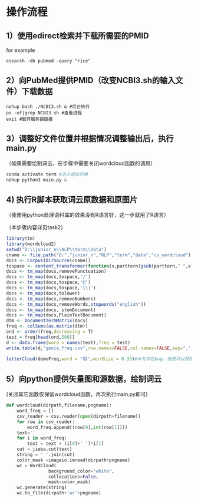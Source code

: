 # 操作流程

## 1）使用edirect检索并下载所需要的PMID

for example

```shell
esearch -db pubmed -query "rice"
```

## 2）向PubMed提供PMID（改变NCBI3.sh的输入文件）下载数据

```shell
nohup bash ./NCBI3.sh & #后台执行
ps -ef|grep NCBI3.sh #查看进程
exit #断开服务器链接
```

## 3）调整好文件位置并根据情况调整输出后，执行main.py

（如果需要绘制词云，在步骤中需要关闭wordcloud函数的调用）

```python
conda activate term #进入虚拟环境
nohup python3 main.py &
```

## 4) 执行R脚本获取词云原数据和原图片

（我使用python处理语料库的效果没有R语言好，这一步就用了R语言）

（本步骤内容详见task2）

```R
library(tm)
library(wordcloud2)
setwd("D:\\junior_n\\NLP\\term\\data")
cname <- file.path("D:","junior_n","NLP","term","data","co_wordcloud")
docs <- Corpus(DirSource(cname))
tospace <- content_transformer(function(x,parttern)gsub(parttern," ",x))
docs <- tm_map(docs,removePunctuation)
docs <- tm_map(docs,tospace,'/')
docs <- tm_map(docs,tospace,'@')
docs <- tm_map(docs,tospace,'\\|')
docs <- tm_map(docs,tolower)
docs <- tm_map(docs,removeNumbers)
docs <- tm_map(docs,removeWords,stopwords("english"))
docs <- tm_map(docs, stemDocument)
docs <- tm_map(docs,PlainTextDocument)
dtm <- DocumentTermMatrix(docs)
freq <- colSums(as.matrix(dtm))
ord <- order(freq,decreasing = T)
test = freq[head(ord,500)]
d <- data.frame(word = names(test),freq = test)
write.table(d,"genia_freq.csv",row.names=FALSE,col.names=FALSE,sep=",")
                              
letterCloud(demoFreq,word = "稻",wordSize = 0.33)#本句存在bug，但是可以获取图片
```

## 5）向python提供矢量图和源数据，绘制词云

(关闭其它函数仅保留wordcloud函数，再次执行main.py即可)

```python
def wordcloud(dirpath,filename,pngname):
    word_freq = []
    csv_reader = csv.reader(open(dirpath+filename))
    for row in csv_reader:
        word_freq.append((row[0],int(row[1])))
    text=''
    for i in word_freq:
        text = text + (i[0]+' ')*i[1]
    cut = jieba.cut(text)
    string = ' '.join(cut)
    color_mask =imageio.imread(dirpath+pngname)
    wc = WordCloud(
                background_color="white",
                collocations=False,
                mask=color_mask) 
    wc.generate(string)
    wc.to_file(dirpath+'wc'+pngname)
```

